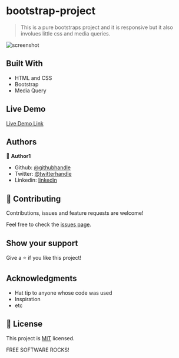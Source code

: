 # bootstrap-project

> This is a pure bootstraps project and it is responsive but it also involues little css and media queries.  

![screenshot](./tmw_image.png) 

## Built With
- HTML and CSS
- Bootstrap
- Media Query

## Live Demo

[Live Demo Link](https://vigilant-varahamihira-15cf40.netlify.com)


## Authors

👤 **Author1**

- Github: [@githubhandle](https://github.com/chinweokwu)
- Twitter: [@twitterhandle](https://twitter.com/Morah89820846)
- Linkedin: [linkedin](https://www.linkedin.com/in/paul-morah-285b63172/)


## 🤝 Contributing

Contributions, issues and feature requests are welcome!

Feel free to check the [issues page](https://github.com/chinweokwu/bootstrap-project/issues).

## Show your support

Give a ⭐️ if you like this project!

## Acknowledgments

- Hat tip to anyone whose code was used
- Inspiration
- etc

## 📝 License

This project is [MIT](lic.url) licensed.

FREE SOFTWARE ROCKS!

